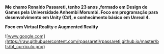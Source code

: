 **Me chamo Ronaldo Passareti, tenho 23 anos ,formado em Design de Games pela Universidade Anhembi Morumbi. Foco em programação para desenvolvimento em Unity (C#), e conhecimento básico em Unreal 4.**

**Foco em Virtual Reality e Augmented Reality**

![www.google.com](https://raw.githubusercontent.com/rpassareti/rpassareti.github.io/master/bts/bt_curriculo.png)
